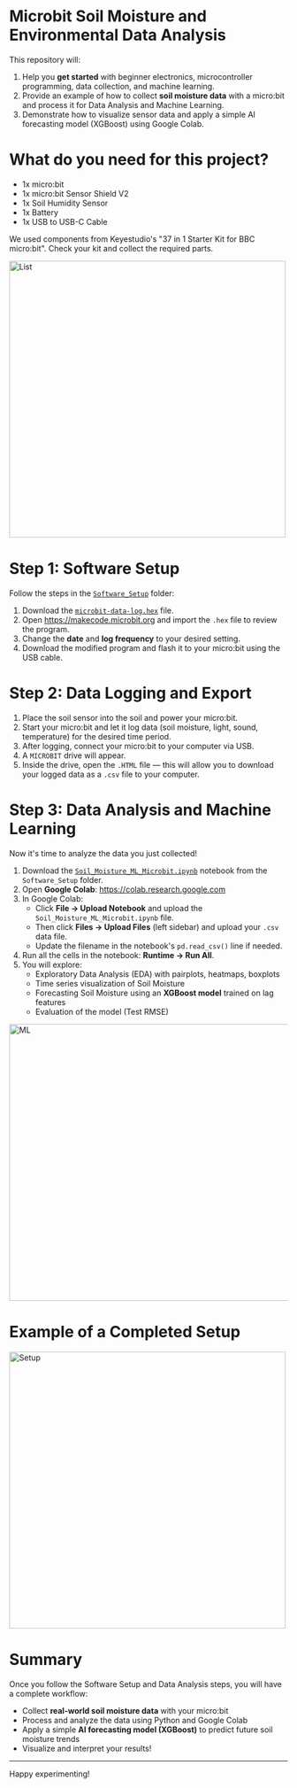 # Microbit Soil Moisture and Environmental Data Analysis

This repository will:
1. Help you **get started** with beginner electronics, microcontroller programming, data collection, and machine learning.
2. Provide an example of how to collect **soil moisture data** with a micro:bit and process it for Data Analysis and Machine Learning.
3. Demonstrate how to visualize sensor data and apply a simple AI forecasting model (XGBoost) using Google Colab.

# What do you need for this project?

* 1x micro:bit
* 1x micro:bit Sensor Shield V2
* 1x Soil Humidity Sensor
* 1x Battery
* 1x USB to USB-C Cable

We used components from Keyestudio's "37 in 1 Starter Kit for BBC micro:bit". Check your kit and collect the required parts.

<img src="https://github.com/user-attachments/assets/48e07f26-d444-4d3e-a994-d0298162884e" alt="List" width="500" height="500">

# Step 1: Software Setup

Follow the steps in the [`Software_Setup`](./Software_Setup/) folder:

1. Download the [`microbit-data-log.hex`](./Software_Setup/microbit-data-log.hex) file.
2. Open https://makecode.microbit.org and import the `.hex` file to review the program.
3. Change the **date** and **log frequency** to your desired setting.
4. Download the modified program and flash it to your micro:bit using the USB cable.

# Step 2: Data Logging and Export

1. Place the soil sensor into the soil and power your micro:bit.
2. Start your micro:bit and let it log data (soil moisture, light, sound, temperature) for the desired time period.
3. After logging, connect your micro:bit to your computer via USB.
4. A `MICROBIT` drive will appear.
5. Inside the drive, open the `.HTML` file — this will allow you to download your logged data as a `.csv` file to your computer.

# Step 3: Data Analysis and Machine Learning

Now it's time to analyze the data you just collected!

1. Download the [`Soil_Moisture_ML_Microbit.ipynb`](./Software_Setup/Soil_Moisture_ML_Microbit.ipynb) notebook from the `Software_Setup` folder.
2. Open **Google Colab**: https://colab.research.google.com
3. In Google Colab:
    - Click **File → Upload Notebook** and upload the `Soil_Moisture_ML_Microbit.ipynb` file.
    - Then click **Files → Upload Files** (left sidebar) and upload your `.csv` data file.
    - Update the filename in the notebook's `pd.read_csv()` line if needed.
4. Run all the cells in the notebook: **Runtime → Run All**.
5. You will explore:
    - Exploratory Data Analysis (EDA) with pairplots, heatmaps, boxplots
    - Time series visualization of Soil Moisture
    - Forecasting Soil Moisture using an **XGBoost model** trained on lag features
    - Evaluation of the model (Test RMSE)

<img src="https://github.com/user-attachments/assets/8350e635-72a6-4634-af07-5711f67c6f54" alt="ML" width="700" height="500">

# Example of a Completed Setup

<img src="https://github.com/user-attachments/assets/9cbe39e9-1c9e-44bc-bc7e-fa912aaed3cb" alt="Setup" width="500" height="500">

# Summary

Once you follow the Software Setup and Data Analysis steps, you will have a complete workflow:
- Collect **real-world soil moisture data** with your micro:bit
- Process and analyze the data using Python and Google Colab
- Apply a simple **AI forecasting model (XGBoost)** to predict future soil moisture trends
- Visualize and interpret your results!

---

Happy experimenting!



